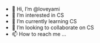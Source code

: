 - 👋 Hi, I’m @loveyami
- 👀 I’m interested in CS
- 🌱 I’m currently learning CS
- 💞️ I’m looking to collaborate on CS
- 📫 How to reach me ...

<!---
loveyami/loveyami is a ✨ special ✨ repository because its `README.md` (this file) appears on your GitHub profile.
You can click the Preview link to take a look at your changes.
--->
